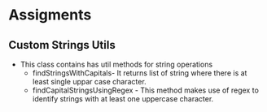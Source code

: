 # Assigments
## Custom Strings Utils
* This class contains has util methods for string operations
  * findStringsWithCapitals- It returns list of string where there is at least single uppar case character.
  * findCapitalStringsUsingRegex - This method makes use of regex to identify strings with at least one uppercase character.
  
